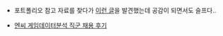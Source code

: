 - 포트폴리오 참고 자료를 찾다가 [이런 글](https://okky.kr/article/396216)을 발견했는데 공감이 되면서도 슬프다..

- [엔씨 게임데이터분석 직군 채용 후기](https://brunch.co.kr/@gimmesilver/26)
